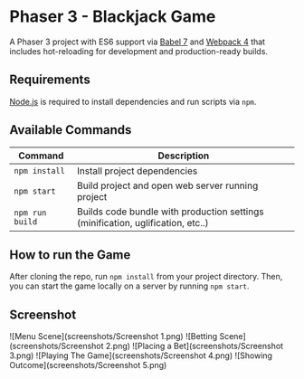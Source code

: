 # Phaser 3 - Blackjack Game

A Phaser 3 project with ES6 support via [Babel 7](https://babeljs.io/) and [Webpack 4](https://webpack.js.org/)
that includes hot-reloading for development and production-ready builds.

## Requirements

[Node.js](https://nodejs.org) is required to install dependencies and run scripts via `npm`.

## Available Commands

| Command | Description |
|---------|-------------|
| `npm install` | Install project dependencies |
| `npm start` | Build project and open web server running project |
| `npm run build` | Builds code bundle with production settings (minification, uglification, etc..) |

## How to run the Game

After cloning the repo, run `npm install` from your project directory. Then, you can start the game locally on a server by running `npm start`.

## Screenshot

![Menu Scene](screenshots/Screenshot 1.png)
![Betting Scene](screenshots/Screenshot 2.png)
![Placing a Bet](screenshots/Screenshot 3.png)
![Playing The Game](screenshots/Screenshot 4.png)
![Showing Outcome](screenshots/Screenshot 5.png)



